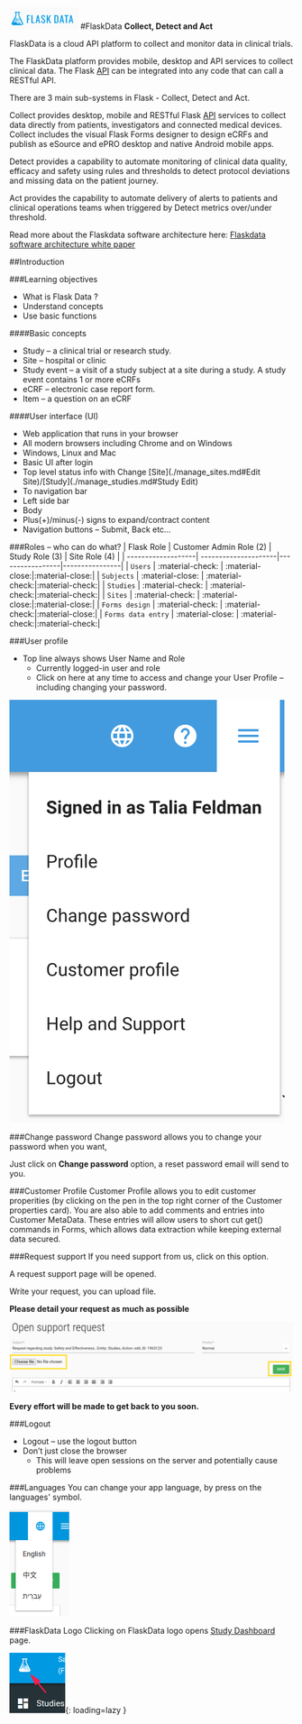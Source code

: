 <a href="https://www.flaskdata.io">![Screenshot](img/flaskdata_logo.PNG)</a>
#FlaskData
**Collect, Detect and Act**

FlaskData is a cloud API platform to collect and monitor data in clinical trials.

The FlaskData platform provides mobile, desktop and API services to collect clinical data.
The Flask  [API](https://api.flaskdata.io/swagger)  can be integrated into any code that can call a RESTful API.  

There are 3 main sub-systems in Flask - Collect, Detect and Act.

Collect provides desktop, mobile and RESTful Flask  [API](https://api.flaskdata.io/swagger/) services to collect data directly from patients, investigators and connected medical devices.   Collect includes the visual Flask Forms designer
to design eCRFs and publish as eSource and ePRO desktop and native Android mobile apps.

Detect  provides a capability to automate monitoring of clinical data quality, efficacy and safety using rules
and thresholds to detect protocol deviations and missing data on the patient journey.

Act  provides the capability to automate delivery of alerts to patients and clinical operations teams when triggered
by Detect metrics over/under threshold.

Read more about the Flaskdata software architecture here:  [Flaskdata software architecture white paper](https://www.flaskdata.io/flaskdata-software-architecture-white-paper/)


##Introduction

###Learning objectives
* What is Flask Data ?
* Understand concepts
* Use basic functions

####Basic concepts
* Study – a clinical trial or research study.
* Site – hospital or clinic
* Study event – a visit of a study subject at a site during a study. A study event contains 1 or more eCRFs
* eCRF – electronic case report form.
* Item – a question on an eCRF

####User interface (UI)
* Web application that runs in your browser
* All modern browsers including Chrome and on Windows
* Windows, Linux and Mac
* Basic UI after login
* Top level status info with Change [Site](./manage_sites.md#Edit Site)/[Study](./manage_studies.md#Study Edit)
* To navigation  bar
* Left side bar
* Body
* Plus(+)/minus(-) signs to expand/contract content
* Navigation buttons – Submit, Back etc…

###Roles – who can do what?
| Flask Role         | Customer Admin Role (2) | Study Role (3)     |  Site Role (4)    |
| -------------------| ---------------------|-----------------|----------------|
| `Users`            | :material-check:     | :material-close:|:material-close:|
| `Subjects`         | :material-close:     | :material-check:|:material-check:|
| `Studies`          | :material-check:     | :material-check:|:material-check:|
| `Sites`            | :material-check:     | :material-close:|:material-close:|
| `Forms design`     | :material-check:     | :material-check:|:material-close:|
| `Forms data entry` | :material-close:     | :material-check:|:material-check:|

###User profile
* Top line always shows User Name and Role
  - Currently logged-in user and role
  - Click on here at any time to access and change your User Profile – including changing your password.

![Screenshot](img/newForm/hamburgerMenu.PNG)

###Change password
Change password allows you to change your password when you want,

Just click on **Change password** option, a reset password email will send to you.

###Customer Profile
Customer Profile allows you to edit customer properities (by clicking on the pen in the top right corner of the Customer properties card). 
You are also able to add comments and entries into Customer MetaData. These entries will allow users to short cut get() commands in Forms, which allows data extraction while keeping external data secured.

###Request support
If you need support from us, click on this option.

A request support page will be opened.

Write your request, you can upload file.

**Please detail your request as much as possible**

![Screenshot](img/customer/request_support.PNG)

**Every effort will be made to get back to you soon.**

###Logout
* Logout – use the logout button
* Don’t just close the browser
  - This will leave open sessions on the server and potentially cause problems

###Languages
You can change your app language, by press on the languages' symbol.

![Screenshot](img/customer/flask_languages.PNG)

###FlaskData Logo
Clicking on FlaskData logo opens [Study Dashboard](./study_dashboard.md#study-dashboard) page.

![Screenshot](img/customer/flaskdata_logo_go_to_dashboard.PNG){: loading=lazy }
